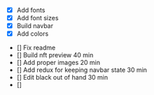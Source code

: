 - [x] Add fonts
- [x] Add font sizes
- [x] Build navbar
- [x] Add colors
- [] Fix readme
- [] Build nft preview 40 min
- [] Add proper images 20 min
- [] Add redux for keeping navbar state 30 min
- [] Edit black out of hand 30 min
- []